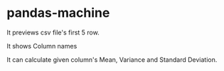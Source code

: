 # pandas-machine

It previews csv file's first 5 row.

It shows Column names

It can calculate given column's Mean, Variance and Standard Deviation.
